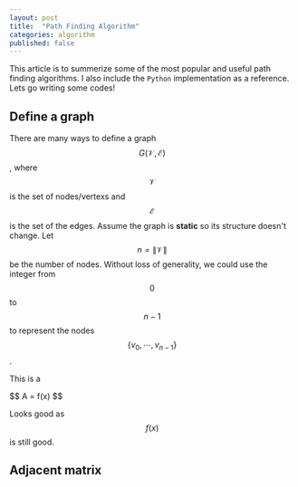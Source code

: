 ```yaml
---
layout: post
title:  "Path Finding Algorithm"
categories: algorithm
published: false
---
```


This article is to summerize some of the most popular and useful path finding algorithms. I also include the `Python` implementation as a reference. Lets go writing some codes!

## Define a graph

There are many ways to define a graph $$G(\mathcal{V}, \mathcal{E})$$, where $$\mathcal{V}$$ is the set of nodes/vertexs and $$\mathcal{E}$$ is the set of the edges. Assume the graph is __static__ so its structure doesn't change. Let $$n = \| \mathcal{V}\|$$ be the number of nodes. Without loss of generality, we could use the integer from $$0$$ to $$n-1$$ to represent the nodes $$\{v_0, \cdots, v_{n-1}\}$$. 

This is a 

\$$ A = f(x) $$

Looks good as $$ f(x) $$ is still good.

## Adjacent matrix
